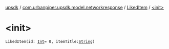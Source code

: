 [upsdk](../../index.md) / [com.urbanpiper.upsdk.model.networkresponse](../index.md) / [LikedItem](index.md) / [&lt;init&gt;](./-init-.md)

# &lt;init&gt;

`LikedItem(id: `[`Int`](https://kotlinlang.org/api/latest/jvm/stdlib/kotlin/-int/index.html)` = 0, itemTitle: `[`String`](https://kotlinlang.org/api/latest/jvm/stdlib/kotlin/-string/index.html)`)`